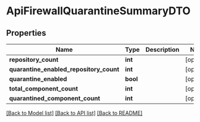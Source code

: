 # ApiFirewallQuarantineSummaryDTO

## Properties
Name | Type | Description | Notes
------------ | ------------- | ------------- | -------------
**repository_count** | **int** |  | [optional] 
**quarantine_enabled_repository_count** | **int** |  | [optional] 
**quarantine_enabled** | **bool** |  | [optional] 
**total_component_count** | **int** |  | [optional] 
**quarantined_component_count** | **int** |  | [optional] 

[[Back to Model list]](../README.md#documentation-for-models) [[Back to API list]](../README.md#documentation-for-api-endpoints) [[Back to README]](../README.md)

